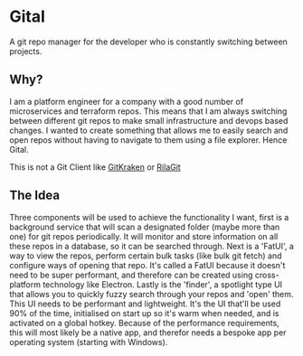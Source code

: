 # Gital

A git repo manager for the developer who is constantly switching between projects.

## Why?

I am a platform engineer for a company with a good number of microservices and terraform repos. This means that I am always switching between different git repos to make small infrastructure and devops based changes. I wanted to create something that allows me to easily search and open repos without having to navigate to them using a file explorer. Hence Gital.

This is not a Git Client like [GitKraken](https://www.gitkraken.com/) or [RilaGit](https://rela.dev/)

## The Idea

Three components will be used to achieve the functionality I want, first is a background service that will scan a designated folder (maybe more than one) for git repos periodically. It will monitor and store information on all these repos in a database, so it can be searched through. Next is a 'FatUI', a way to view the repos, perform certain bulk tasks (like bulk git fetch) and configure ways of opening that repo. It's called a FatUI because it doesn't need to be super performant, and therefore can be created using cross-platform technology like Electron. Lastly is the 'finder', a spotlight type UI that allows you to quickly fuzzy search through your repos and 'open' them. This UI needs to be performant and lightweight. It's the UI that'll be used 90% of the time, initialised on start up so it's warm when needed, and is activated on a global hotkey. Because of the performance requirements, this will most likely be a native app, and therefor needs a bespoke app per operating system (starting with Windows). 

